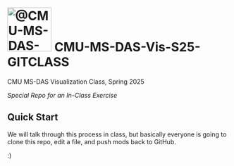 # <img itemprop="image" class="avatar flex-shrink-0 mb-3 mr-3 mb-md-0 mr-md-4" src="https://avatars.githubusercontent.com/u/89392827?s=200&amp;v=4" width="100" height="100" alt="@CMU-MS-DAS-Vis-Mini Spring 2024"> CMU-MS-DAS-Vis-S25-GITCLASS
CMU MS-DAS Visualization Class, Spring 2025

*Special Repo for an In-Class Exercise*

## Quick Start ##

We will talk through this process in class, but basically everyone is going to clone this repo,
edit a file, and push mods back to GitHub.

:)
